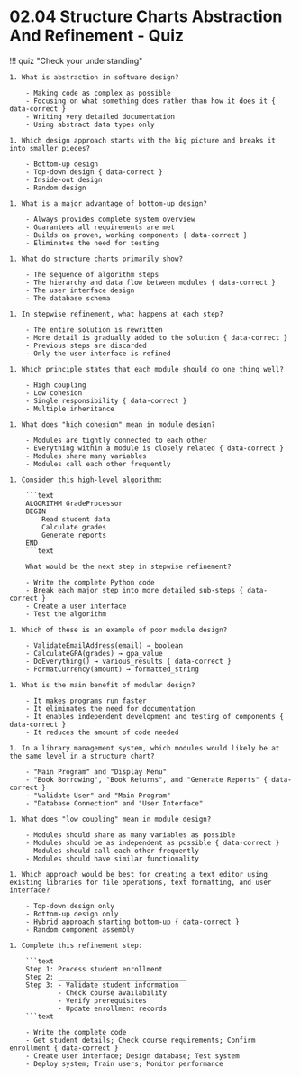 # 02.04 Structure Charts Abstraction And Refinement - Quiz

!!! quiz "Check your understanding"

    1. What is abstraction in software design?

        - Making code as complex as possible
        - Focusing on what something does rather than how it does it { data-correct }
        - Writing very detailed documentation
        - Using abstract data types only

    1. Which design approach starts with the big picture and breaks it into smaller pieces?

        - Bottom-up design
        - Top-down design { data-correct }
        - Inside-out design
        - Random design

    1. What is a major advantage of bottom-up design?

        - Always provides complete system overview
        - Guarantees all requirements are met
        - Builds on proven, working components { data-correct }
        - Eliminates the need for testing

    1. What do structure charts primarily show?

        - The sequence of algorithm steps
        - The hierarchy and data flow between modules { data-correct }
        - The user interface design
        - The database schema

    1. In stepwise refinement, what happens at each step?

        - The entire solution is rewritten
        - More detail is gradually added to the solution { data-correct }
        - Previous steps are discarded
        - Only the user interface is refined

    1. Which principle states that each module should do one thing well?

        - High coupling
        - Low cohesion
        - Single responsibility { data-correct }
        - Multiple inheritance

    1. What does "high cohesion" mean in module design?

        - Modules are tightly connected to each other
        - Everything within a module is closely related { data-correct }
        - Modules share many variables
        - Modules call each other frequently

    1. Consider this high-level algorithm:

        ```text
        ALGORITHM GradeProcessor
        BEGIN
            Read student data
            Calculate grades
            Generate reports
        END
        ```text

        What would be the next step in stepwise refinement?

        - Write the complete Python code
        - Break each major step into more detailed sub-steps { data-correct }
        - Create a user interface
        - Test the algorithm

    1. Which of these is an example of poor module design?

        - ValidateEmailAddress(email) → boolean
        - CalculateGPA(grades) → gpa_value
        - DoEverything() → various_results { data-correct }
        - FormatCurrency(amount) → formatted_string

    1. What is the main benefit of modular design?

        - It makes programs run faster
        - It eliminates the need for documentation
        - It enables independent development and testing of components { data-correct }
        - It reduces the amount of code needed

    1. In a library management system, which modules would likely be at the same level in a structure chart?

        - "Main Program" and "Display Menu"
        - "Book Borrowing", "Book Returns", and "Generate Reports" { data-correct }
        - "Validate User" and "Main Program"
        - "Database Connection" and "User Interface"

    1. What does "low coupling" mean in module design?

        - Modules should share as many variables as possible
        - Modules should be as independent as possible { data-correct }
        - Modules should call each other frequently
        - Modules should have similar functionality

    1. Which approach would be best for creating a text editor using existing libraries for file operations, text formatting, and user interface?

        - Top-down design only
        - Bottom-up design only
        - Hybrid approach starting bottom-up { data-correct }
        - Random component assembly

    1. Complete this refinement step:

        ```text
        Step 1: Process student enrollment
        Step 2: ________________________________
        Step 3: - Validate student information
                - Check course availability  
                - Verify prerequisites
                - Update enrollment records
        ```text

        - Write the complete code
        - Get student details; Check course requirements; Confirm enrollment { data-correct }
        - Create user interface; Design database; Test system
        - Deploy system; Train users; Monitor performance
